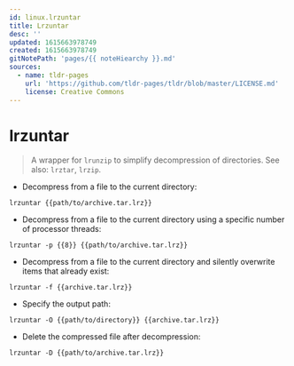 ```yaml
---
id: linux.lrzuntar
title: Lrzuntar
desc: ''
updated: 1615663978749
created: 1615663978749
gitNotePath: 'pages/{{ noteHiearchy }}.md'
sources:
  - name: tldr-pages
    url: 'https://github.com/tldr-pages/tldr/blob/master/LICENSE.md'
    license: Creative Commons
---
```

# lrzuntar

> A wrapper for `lrunzip` to simplify decompression of directories.
> See also: `lrztar`, `lrzip`.

- Decompress from a file to the current directory:

`lrzuntar {{path/to/archive.tar.lrz}}`

- Decompress from a file to the current directory using a specific number of processor threads:

`lrzuntar -p {{8}} {{path/to/archive.tar.lrz}}`

- Decompress from a file to the current directory and silently overwrite items that already exist:

`lrzuntar -f {{archive.tar.lrz}}`

- Specify the output path:

`lrzuntar -O {{path/to/directory}} {{archive.tar.lrz}}`

- Delete the compressed file after decompression:

`lrzuntar -D {{path/to/archive.tar.lrz}}`

